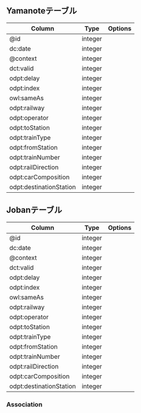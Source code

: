 ## Yamanoteテーブル

|Column|Type|Options|
|------|----|-------|
|@id|integer|
|dc:date|integer|
|@context|integer|
|dct:valid|integer|
|odpt:delay|integer|
|odpt:index|integer|
|owl:sameAs|integer|
|odpt:railway|integer|
|odpt:operator|integer|
|odpt:toStation|integer|
|odpt:trainType|integer|
|odpt:fromStation|integer|
|odpt:trainNumber|integer|
|odpt:railDirection|integer|
|odpt:carComposition|integer|
|odpt:destinationStation|integer|


## Jobanテーブル

|Column|Type|Options|
|------|----|-------|
|@id|integer|
|dc:date|integer|
|@context|integer|
|dct:valid|integer|
|odpt:delay|integer|
|odpt:index|integer|
|owl:sameAs|integer|
|odpt:railway|integer|
|odpt:operator|integer|
|odpt:toStation|integer|
|odpt:trainType|integer|
|odpt:fromStation|integer|
|odpt:trainNumber|integer|
|odpt:railDirection|integer|
|odpt:carComposition|integer|
|odpt:destinationStation|integer|


### Association
